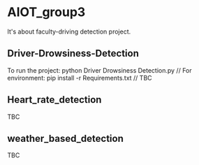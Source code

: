 # AIOT_group3
It's about faculty-driving detection project.

## Driver-Drowsiness-Detection

To run the project: python Driver Drowsiness Detection.py   //
For environment: pip install -r Requirements.txt   //
TBC

## Heart_rate_detection
TBC

## weather_based_detection
TBC
